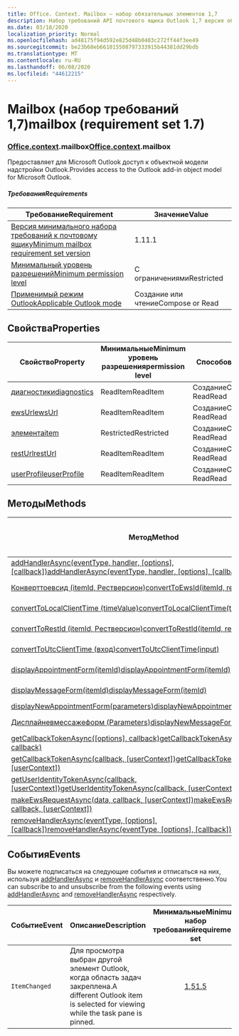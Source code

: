 ```yaml
---
title: Office. Context. Mailbox — набор обязательных элементов 1,7
description: Набор требований API почтового ящика Outlook 1,7 версия объектной модели почтового ящика.
ms.date: 03/18/2020
localization_priority: Normal
ms.openlocfilehash: ad48175f94d592e825d48b0403c272ff44f3ee49
ms.sourcegitcommit: be23b68eb661015508797333915b44381dd29bdb
ms.translationtype: MT
ms.contentlocale: ru-RU
ms.lasthandoff: 06/08/2020
ms.locfileid: "44612215"
---
```

# <a name="mailbox-requirement-set-17"></a><span data-ttu-id="f2533-103">Mailbox (набор требований 1,7)</span><span class="sxs-lookup"><span data-stu-id="f2533-103">mailbox (requirement set 1.7)</span></span>

### <a name="officecontextmailbox"></a><span data-ttu-id="f2533-104">[Office](office.md)[.context](office.context.md).mailbox</span><span class="sxs-lookup"><span data-stu-id="f2533-104">[Office](office.md)[.context](office.context.md).mailbox</span></span>

<span data-ttu-id="f2533-105">Предоставляет для Microsoft Outlook доступ к объектной модели надстройки Outlook.</span><span class="sxs-lookup"><span data-stu-id="f2533-105">Provides access to the Outlook add-in object model for Microsoft Outlook.</span></span>

##### <a name="requirements"></a><span data-ttu-id="f2533-106">Требования</span><span class="sxs-lookup"><span data-stu-id="f2533-106">Requirements</span></span>

|<span data-ttu-id="f2533-107">Требование</span><span class="sxs-lookup"><span data-stu-id="f2533-107">Requirement</span></span>| <span data-ttu-id="f2533-108">Значение</span><span class="sxs-lookup"><span data-stu-id="f2533-108">Value</span></span>|
|---|---|
|[<span data-ttu-id="f2533-109">Версия минимального набора требований к почтовому ящику</span><span class="sxs-lookup"><span data-stu-id="f2533-109">Minimum mailbox requirement set version</span></span>](../../requirement-sets/outlook-api-requirement-sets.md)| <span data-ttu-id="f2533-110">1.1</span><span class="sxs-lookup"><span data-stu-id="f2533-110">1.1</span></span>|
|[<span data-ttu-id="f2533-111">Минимальный уровень разрешений</span><span class="sxs-lookup"><span data-stu-id="f2533-111">Minimum permission level</span></span>](../../../outlook/understanding-outlook-add-in-permissions.md)| <span data-ttu-id="f2533-112">С ограничениями</span><span class="sxs-lookup"><span data-stu-id="f2533-112">Restricted</span></span>|
|[<span data-ttu-id="f2533-113">Применимый режим Outlook</span><span class="sxs-lookup"><span data-stu-id="f2533-113">Applicable Outlook mode</span></span>](../../../outlook/outlook-add-ins-overview.md#extension-points)| <span data-ttu-id="f2533-114">Создание или чтение</span><span class="sxs-lookup"><span data-stu-id="f2533-114">Compose or Read</span></span>|

## <a name="properties"></a><span data-ttu-id="f2533-115">Свойства</span><span class="sxs-lookup"><span data-stu-id="f2533-115">Properties</span></span>

| <span data-ttu-id="f2533-116">Свойство</span><span class="sxs-lookup"><span data-stu-id="f2533-116">Property</span></span> | <span data-ttu-id="f2533-117">Минимальные</span><span class="sxs-lookup"><span data-stu-id="f2533-117">Minimum</span></span><br><span data-ttu-id="f2533-118">уровень разрешения</span><span class="sxs-lookup"><span data-stu-id="f2533-118">permission level</span></span> | <span data-ttu-id="f2533-119">Способов</span><span class="sxs-lookup"><span data-stu-id="f2533-119">Modes</span></span> | <span data-ttu-id="f2533-120">Тип возвращаемых данных</span><span class="sxs-lookup"><span data-stu-id="f2533-120">Return type</span></span> | <span data-ttu-id="f2533-121">Минимальные</span><span class="sxs-lookup"><span data-stu-id="f2533-121">Minimum</span></span><br><span data-ttu-id="f2533-122">набор требований</span><span class="sxs-lookup"><span data-stu-id="f2533-122">requirement set</span></span> |
|---|---|---|---|:---:|
| [<span data-ttu-id="f2533-123">диагностики</span><span class="sxs-lookup"><span data-stu-id="f2533-123">diagnostics</span></span>](/javascript/api/outlook/office.mailbox?view=outlook-js-1.7#diagnostics) | <span data-ttu-id="f2533-124">ReadItem</span><span class="sxs-lookup"><span data-stu-id="f2533-124">ReadItem</span></span> | <span data-ttu-id="f2533-125">Создание</span><span class="sxs-lookup"><span data-stu-id="f2533-125">Compose</span></span><br><span data-ttu-id="f2533-126">Read</span><span class="sxs-lookup"><span data-stu-id="f2533-126">Read</span></span> | [<span data-ttu-id="f2533-127">Diagnostics</span><span class="sxs-lookup"><span data-stu-id="f2533-127">Diagnostics</span></span>](/javascript/api/outlook/office.diagnostics?view=outlook-js-1.7) | [<span data-ttu-id="f2533-128">1.1</span><span class="sxs-lookup"><span data-stu-id="f2533-128">1.1</span></span>](../requirement-set-1.1/outlook-requirement-set-1.1.md) |
| [<span data-ttu-id="f2533-129">ewsUrl</span><span class="sxs-lookup"><span data-stu-id="f2533-129">ewsUrl</span></span>](/javascript/api/outlook/office.mailbox?view=outlook-js-1.7#ewsurl) | <span data-ttu-id="f2533-130">ReadItem</span><span class="sxs-lookup"><span data-stu-id="f2533-130">ReadItem</span></span> | <span data-ttu-id="f2533-131">Создание</span><span class="sxs-lookup"><span data-stu-id="f2533-131">Compose</span></span><br><span data-ttu-id="f2533-132">Read</span><span class="sxs-lookup"><span data-stu-id="f2533-132">Read</span></span> | <span data-ttu-id="f2533-133">String</span><span class="sxs-lookup"><span data-stu-id="f2533-133">String</span></span> | [<span data-ttu-id="f2533-134">1.1</span><span class="sxs-lookup"><span data-stu-id="f2533-134">1.1</span></span>](../requirement-set-1.1/outlook-requirement-set-1.1.md) |
| [<span data-ttu-id="f2533-135">элемента</span><span class="sxs-lookup"><span data-stu-id="f2533-135">item</span></span>](office.context.mailbox.item.md) | <span data-ttu-id="f2533-136">Restricted</span><span class="sxs-lookup"><span data-stu-id="f2533-136">Restricted</span></span> | <span data-ttu-id="f2533-137">Создание</span><span class="sxs-lookup"><span data-stu-id="f2533-137">Compose</span></span><br><span data-ttu-id="f2533-138">Read</span><span class="sxs-lookup"><span data-stu-id="f2533-138">Read</span></span> | [<span data-ttu-id="f2533-139">Ресурс</span><span class="sxs-lookup"><span data-stu-id="f2533-139">Item</span></span>](/javascript/api/outlook/office.item?view=outlook-js-1.7) | [<span data-ttu-id="f2533-140">1.1</span><span class="sxs-lookup"><span data-stu-id="f2533-140">1.1</span></span>](../requirement-set-1.1/outlook-requirement-set-1.1.md) |
| [<span data-ttu-id="f2533-141">restUrl</span><span class="sxs-lookup"><span data-stu-id="f2533-141">restUrl</span></span>](/javascript/api/outlook/office.mailbox?view=outlook-js-1.7#resturl) | <span data-ttu-id="f2533-142">ReadItem</span><span class="sxs-lookup"><span data-stu-id="f2533-142">ReadItem</span></span> | <span data-ttu-id="f2533-143">Создание</span><span class="sxs-lookup"><span data-stu-id="f2533-143">Compose</span></span><br><span data-ttu-id="f2533-144">Read</span><span class="sxs-lookup"><span data-stu-id="f2533-144">Read</span></span> | <span data-ttu-id="f2533-145">String</span><span class="sxs-lookup"><span data-stu-id="f2533-145">String</span></span> | [<span data-ttu-id="f2533-146">1,5</span><span class="sxs-lookup"><span data-stu-id="f2533-146">1.5</span></span>](../requirement-set-1.5/outlook-requirement-set-1.5.md) |
| [<span data-ttu-id="f2533-147">userProfile</span><span class="sxs-lookup"><span data-stu-id="f2533-147">userProfile</span></span>](/javascript/api/outlook/office.mailbox?view=outlook-js-1.7#userprofile) | <span data-ttu-id="f2533-148">ReadItem</span><span class="sxs-lookup"><span data-stu-id="f2533-148">ReadItem</span></span> | <span data-ttu-id="f2533-149">Создание</span><span class="sxs-lookup"><span data-stu-id="f2533-149">Compose</span></span><br><span data-ttu-id="f2533-150">Read</span><span class="sxs-lookup"><span data-stu-id="f2533-150">Read</span></span> | [<span data-ttu-id="f2533-151">UserProfile</span><span class="sxs-lookup"><span data-stu-id="f2533-151">UserProfile</span></span>](/javascript/api/outlook/office.userprofile?view=outlook-js-1.7) | [<span data-ttu-id="f2533-152">1.1</span><span class="sxs-lookup"><span data-stu-id="f2533-152">1.1</span></span>](../requirement-set-1.1/outlook-requirement-set-1.1.md) |

## <a name="methods"></a><span data-ttu-id="f2533-153">Методы</span><span class="sxs-lookup"><span data-stu-id="f2533-153">Methods</span></span>

| <span data-ttu-id="f2533-154">Метод</span><span class="sxs-lookup"><span data-stu-id="f2533-154">Method</span></span> | <span data-ttu-id="f2533-155">Минимальные</span><span class="sxs-lookup"><span data-stu-id="f2533-155">Minimum</span></span><br><span data-ttu-id="f2533-156">уровень разрешения</span><span class="sxs-lookup"><span data-stu-id="f2533-156">permission level</span></span> | <span data-ttu-id="f2533-157">Способов</span><span class="sxs-lookup"><span data-stu-id="f2533-157">Modes</span></span> | <span data-ttu-id="f2533-158">Минимальные</span><span class="sxs-lookup"><span data-stu-id="f2533-158">Minimum</span></span><br><span data-ttu-id="f2533-159">набор требований</span><span class="sxs-lookup"><span data-stu-id="f2533-159">requirement set</span></span> |
|---|---|---|:---:|
| <span data-ttu-id="f2533-160">[addHandlerAsync(eventType, handler, [options], [callback])](/javascript/api/outlook/office.mailbox?view=outlook-js-1.7#addhandlerasync-eventtype--handler--options--callback-)</span><span class="sxs-lookup"><span data-stu-id="f2533-160">[addHandlerAsync(eventType, handler, [options], [callback])](/javascript/api/outlook/office.mailbox?view=outlook-js-1.7#addhandlerasync-eventtype--handler--options--callback-)</span></span> | <span data-ttu-id="f2533-161">ReadItem</span><span class="sxs-lookup"><span data-stu-id="f2533-161">ReadItem</span></span> | <span data-ttu-id="f2533-162">Создание</span><span class="sxs-lookup"><span data-stu-id="f2533-162">Compose</span></span><br><span data-ttu-id="f2533-163">Read</span><span class="sxs-lookup"><span data-stu-id="f2533-163">Read</span></span> | [<span data-ttu-id="f2533-164">1,5</span><span class="sxs-lookup"><span data-stu-id="f2533-164">1.5</span></span>](../requirement-set-1.5/outlook-requirement-set-1.5.md) |
| [<span data-ttu-id="f2533-165">Конверттоевсид (itemId, Рестверсион)</span><span class="sxs-lookup"><span data-stu-id="f2533-165">convertToEwsId(itemId, restVersion)</span></span>](/javascript/api/outlook/office.mailbox?view=outlook-js-1.7#converttoewsid-itemid--restversion-) | <span data-ttu-id="f2533-166">Restricted</span><span class="sxs-lookup"><span data-stu-id="f2533-166">Restricted</span></span> | <span data-ttu-id="f2533-167">Создание</span><span class="sxs-lookup"><span data-stu-id="f2533-167">Compose</span></span><br><span data-ttu-id="f2533-168">Read</span><span class="sxs-lookup"><span data-stu-id="f2533-168">Read</span></span> | [<span data-ttu-id="f2533-169">1.3</span><span class="sxs-lookup"><span data-stu-id="f2533-169">1.3</span></span>](../requirement-set-1.3/outlook-requirement-set-1.3.md) |
| [<span data-ttu-id="f2533-170">convertToLocalClientTime (timeValue)</span><span class="sxs-lookup"><span data-stu-id="f2533-170">convertToLocalClientTime(timeValue)</span></span>](/javascript/api/outlook/office.mailbox?view=outlook-js-1.7#converttolocalclienttime-timevalue-) | <span data-ttu-id="f2533-171">ReadItem</span><span class="sxs-lookup"><span data-stu-id="f2533-171">ReadItem</span></span> | <span data-ttu-id="f2533-172">Создание</span><span class="sxs-lookup"><span data-stu-id="f2533-172">Compose</span></span><br><span data-ttu-id="f2533-173">Read</span><span class="sxs-lookup"><span data-stu-id="f2533-173">Read</span></span> | [<span data-ttu-id="f2533-174">1.1</span><span class="sxs-lookup"><span data-stu-id="f2533-174">1.1</span></span>](../requirement-set-1.1/outlook-requirement-set-1.1.md) |
| [<span data-ttu-id="f2533-175">convertToRestId (itemId, Рестверсион)</span><span class="sxs-lookup"><span data-stu-id="f2533-175">convertToRestId(itemId, restVersion)</span></span>](/javascript/api/outlook/office.mailbox?view=outlook-js-1.7#converttorestid-itemid--restversion-) | <span data-ttu-id="f2533-176">Restricted</span><span class="sxs-lookup"><span data-stu-id="f2533-176">Restricted</span></span> | <span data-ttu-id="f2533-177">Создание</span><span class="sxs-lookup"><span data-stu-id="f2533-177">Compose</span></span><br><span data-ttu-id="f2533-178">Read</span><span class="sxs-lookup"><span data-stu-id="f2533-178">Read</span></span> | [<span data-ttu-id="f2533-179">1.3</span><span class="sxs-lookup"><span data-stu-id="f2533-179">1.3</span></span>](../requirement-set-1.3/outlook-requirement-set-1.3.md) |
| [<span data-ttu-id="f2533-180">convertToUtcClientTime (вход)</span><span class="sxs-lookup"><span data-stu-id="f2533-180">convertToUtcClientTime(input)</span></span>](/javascript/api/outlook/office.mailbox?view=outlook-js-1.7#converttoutcclienttime-input-) | <span data-ttu-id="f2533-181">ReadItem</span><span class="sxs-lookup"><span data-stu-id="f2533-181">ReadItem</span></span> | <span data-ttu-id="f2533-182">Создание</span><span class="sxs-lookup"><span data-stu-id="f2533-182">Compose</span></span><br><span data-ttu-id="f2533-183">Read</span><span class="sxs-lookup"><span data-stu-id="f2533-183">Read</span></span> | [<span data-ttu-id="f2533-184">1.1</span><span class="sxs-lookup"><span data-stu-id="f2533-184">1.1</span></span>](../requirement-set-1.1/outlook-requirement-set-1.1.md) |
| [<span data-ttu-id="f2533-185">displayAppointmentForm(itemId)</span><span class="sxs-lookup"><span data-stu-id="f2533-185">displayAppointmentForm(itemId)</span></span>](/javascript/api/outlook/office.mailbox?view=outlook-js-1.7#displayappointmentform-itemid-) | <span data-ttu-id="f2533-186">ReadItem</span><span class="sxs-lookup"><span data-stu-id="f2533-186">ReadItem</span></span> | <span data-ttu-id="f2533-187">Создание</span><span class="sxs-lookup"><span data-stu-id="f2533-187">Compose</span></span><br><span data-ttu-id="f2533-188">Read</span><span class="sxs-lookup"><span data-stu-id="f2533-188">Read</span></span> | [<span data-ttu-id="f2533-189">1.1</span><span class="sxs-lookup"><span data-stu-id="f2533-189">1.1</span></span>](../requirement-set-1.1/outlook-requirement-set-1.1.md) |
| [<span data-ttu-id="f2533-190">displayMessageForm(itemId)</span><span class="sxs-lookup"><span data-stu-id="f2533-190">displayMessageForm(itemId)</span></span>](/javascript/api/outlook/office.mailbox?view=outlook-js-1.7#displaymessageform-itemid-) | <span data-ttu-id="f2533-191">ReadItem</span><span class="sxs-lookup"><span data-stu-id="f2533-191">ReadItem</span></span> | <span data-ttu-id="f2533-192">Создание</span><span class="sxs-lookup"><span data-stu-id="f2533-192">Compose</span></span><br><span data-ttu-id="f2533-193">Read</span><span class="sxs-lookup"><span data-stu-id="f2533-193">Read</span></span> | [<span data-ttu-id="f2533-194">1.1</span><span class="sxs-lookup"><span data-stu-id="f2533-194">1.1</span></span>](../requirement-set-1.1/outlook-requirement-set-1.1.md) |
| [<span data-ttu-id="f2533-195">displayNewAppointmentForm(parameters)</span><span class="sxs-lookup"><span data-stu-id="f2533-195">displayNewAppointmentForm(parameters)</span></span>](/javascript/api/outlook/office.mailbox?view=outlook-js-1.7#displaynewappointmentform-parameters-) | <span data-ttu-id="f2533-196">ReadItem</span><span class="sxs-lookup"><span data-stu-id="f2533-196">ReadItem</span></span> | <span data-ttu-id="f2533-197">Read</span><span class="sxs-lookup"><span data-stu-id="f2533-197">Read</span></span> | [<span data-ttu-id="f2533-198">1.1</span><span class="sxs-lookup"><span data-stu-id="f2533-198">1.1</span></span>](../requirement-set-1.1/outlook-requirement-set-1.1.md) |
| [<span data-ttu-id="f2533-199">Дисплайневмессажеформ (Parameters)</span><span class="sxs-lookup"><span data-stu-id="f2533-199">displayNewMessageForm(parameters)</span></span>](/javascript/api/outlook/office.mailbox?view=outlook-js-1.7#displaynewmessageform-parameters-) | <span data-ttu-id="f2533-200">ReadItem</span><span class="sxs-lookup"><span data-stu-id="f2533-200">ReadItem</span></span> | <span data-ttu-id="f2533-201">Создание</span><span class="sxs-lookup"><span data-stu-id="f2533-201">Compose</span></span><br><span data-ttu-id="f2533-202">Read</span><span class="sxs-lookup"><span data-stu-id="f2533-202">Read</span></span> | [<span data-ttu-id="f2533-203">1,6</span><span class="sxs-lookup"><span data-stu-id="f2533-203">1.6</span></span>](../requirement-set-1.6/outlook-requirement-set-1.6.md) |
| <span data-ttu-id="f2533-204">[getCallbackTokenAsync([options], callback)](/javascript/api/outlook/office.mailbox?view=outlook-js-1.7#getcallbacktokenasync-options--callback-)</span><span class="sxs-lookup"><span data-stu-id="f2533-204">[getCallbackTokenAsync([options], callback)](/javascript/api/outlook/office.mailbox?view=outlook-js-1.7#getcallbacktokenasync-options--callback-)</span></span> | <span data-ttu-id="f2533-205">ReadItem</span><span class="sxs-lookup"><span data-stu-id="f2533-205">ReadItem</span></span> | <span data-ttu-id="f2533-206">Создание</span><span class="sxs-lookup"><span data-stu-id="f2533-206">Compose</span></span><br><span data-ttu-id="f2533-207">Read</span><span class="sxs-lookup"><span data-stu-id="f2533-207">Read</span></span> | [<span data-ttu-id="f2533-208">1,5</span><span class="sxs-lookup"><span data-stu-id="f2533-208">1.5</span></span>](../requirement-set-1.5/outlook-requirement-set-1.5.md) |
| <span data-ttu-id="f2533-209">[getCallbackTokenAsync(callback, [userContext])](/javascript/api/outlook/office.mailbox?view=outlook-js-1.7#getcallbacktokenasync-callback--usercontext-)</span><span class="sxs-lookup"><span data-stu-id="f2533-209">[getCallbackTokenAsync(callback, [userContext])](/javascript/api/outlook/office.mailbox?view=outlook-js-1.7#getcallbacktokenasync-callback--usercontext-)</span></span> | <span data-ttu-id="f2533-210">ReadItem</span><span class="sxs-lookup"><span data-stu-id="f2533-210">ReadItem</span></span> | <span data-ttu-id="f2533-211">Создание</span><span class="sxs-lookup"><span data-stu-id="f2533-211">Compose</span></span><br><span data-ttu-id="f2533-212">Read</span><span class="sxs-lookup"><span data-stu-id="f2533-212">Read</span></span> | [<span data-ttu-id="f2533-213">1.3</span><span class="sxs-lookup"><span data-stu-id="f2533-213">1.3</span></span>](../requirement-set-1.3/outlook-requirement-set-1.3.md)<br>[<span data-ttu-id="f2533-214">1.1</span><span class="sxs-lookup"><span data-stu-id="f2533-214">1.1</span></span>](../requirement-set-1.1/outlook-requirement-set-1.1.md) |
| <span data-ttu-id="f2533-215">[getUserIdentityTokenAsync(callback, [userContext])](/javascript/api/outlook/office.mailbox?view=outlook-js-1.7#getuseridentitytokenasync-callback--usercontext-)</span><span class="sxs-lookup"><span data-stu-id="f2533-215">[getUserIdentityTokenAsync(callback, [userContext])](/javascript/api/outlook/office.mailbox?view=outlook-js-1.7#getuseridentitytokenasync-callback--usercontext-)</span></span> | <span data-ttu-id="f2533-216">ReadItem</span><span class="sxs-lookup"><span data-stu-id="f2533-216">ReadItem</span></span> | <span data-ttu-id="f2533-217">Создание</span><span class="sxs-lookup"><span data-stu-id="f2533-217">Compose</span></span><br><span data-ttu-id="f2533-218">Read</span><span class="sxs-lookup"><span data-stu-id="f2533-218">Read</span></span> | [<span data-ttu-id="f2533-219">1.1</span><span class="sxs-lookup"><span data-stu-id="f2533-219">1.1</span></span>](../requirement-set-1.1/outlook-requirement-set-1.1.md) |
| <span data-ttu-id="f2533-220">[makeEwsRequestAsync(data, callback, [userContext])](/javascript/api/outlook/office.mailbox?view=outlook-js-1.7#makeewsrequestasync-data--callback--usercontext-)</span><span class="sxs-lookup"><span data-stu-id="f2533-220">[makeEwsRequestAsync(data, callback, [userContext])](/javascript/api/outlook/office.mailbox?view=outlook-js-1.7#makeewsrequestasync-data--callback--usercontext-)</span></span> | <span data-ttu-id="f2533-221">ReadWriteMailbox</span><span class="sxs-lookup"><span data-stu-id="f2533-221">ReadWriteMailbox</span></span> | <span data-ttu-id="f2533-222">Создание</span><span class="sxs-lookup"><span data-stu-id="f2533-222">Compose</span></span><br><span data-ttu-id="f2533-223">Read</span><span class="sxs-lookup"><span data-stu-id="f2533-223">Read</span></span> | [<span data-ttu-id="f2533-224">1.1</span><span class="sxs-lookup"><span data-stu-id="f2533-224">1.1</span></span>](../requirement-set-1.1/outlook-requirement-set-1.1.md) |
| <span data-ttu-id="f2533-225">[removeHandlerAsync(eventType, [options], [callback])](/javascript/api/outlook/office.mailbox?view=outlook-js-1.7#removehandlerasync-eventtype--options--callback-)</span><span class="sxs-lookup"><span data-stu-id="f2533-225">[removeHandlerAsync(eventType, [options], [callback])](/javascript/api/outlook/office.mailbox?view=outlook-js-1.7#removehandlerasync-eventtype--options--callback-)</span></span> | <span data-ttu-id="f2533-226">ReadItem</span><span class="sxs-lookup"><span data-stu-id="f2533-226">ReadItem</span></span> | <span data-ttu-id="f2533-227">Создание</span><span class="sxs-lookup"><span data-stu-id="f2533-227">Compose</span></span><br><span data-ttu-id="f2533-228">Read</span><span class="sxs-lookup"><span data-stu-id="f2533-228">Read</span></span> | [<span data-ttu-id="f2533-229">1,5</span><span class="sxs-lookup"><span data-stu-id="f2533-229">1.5</span></span>](../requirement-set-1.5/outlook-requirement-set-1.5.md) |

## <a name="events"></a><span data-ttu-id="f2533-230">События</span><span class="sxs-lookup"><span data-stu-id="f2533-230">Events</span></span>

<span data-ttu-id="f2533-231">Вы можете подписаться на следующие события и отписаться на них, используя [addHandlerAsync](/javascript/api/outlook/office.mailbox?view=outlook-js-1.7#addhandlerasync-eventtype--handler--options--callback-) и [removeHandlerAsync](/javascript/api/outlook/office.mailbox?view=outlook-js-1.7#removehandlerasync-eventtype--options--callback-) соответственно.</span><span class="sxs-lookup"><span data-stu-id="f2533-231">You can subscribe to and unsubscribe from the following events using [addHandlerAsync](/javascript/api/outlook/office.mailbox?view=outlook-js-1.7#addhandlerasync-eventtype--handler--options--callback-) and [removeHandlerAsync](/javascript/api/outlook/office.mailbox?view=outlook-js-1.7#removehandlerasync-eventtype--options--callback-) respectively.</span></span>

| <span data-ttu-id="f2533-232">Событие</span><span class="sxs-lookup"><span data-stu-id="f2533-232">Event</span></span> | <span data-ttu-id="f2533-233">Описание</span><span class="sxs-lookup"><span data-stu-id="f2533-233">Description</span></span> | <span data-ttu-id="f2533-234">Минимальные</span><span class="sxs-lookup"><span data-stu-id="f2533-234">Minimum</span></span><br><span data-ttu-id="f2533-235">набор требований</span><span class="sxs-lookup"><span data-stu-id="f2533-235">requirement set</span></span> |
|---|---|:---:|
|`ItemChanged`| <span data-ttu-id="f2533-236">Для просмотра выбран другой элемент Outlook, когда область задач закреплена.</span><span class="sxs-lookup"><span data-stu-id="f2533-236">A different Outlook item is selected for viewing while the task pane is pinned.</span></span> | [<span data-ttu-id="f2533-237">1,5</span><span class="sxs-lookup"><span data-stu-id="f2533-237">1.5</span></span>](../requirement-set-1.5/outlook-requirement-set-1.5.md) |
